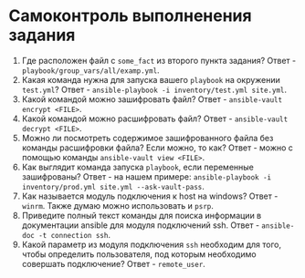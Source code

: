 # Самоконтроль выполненения задания

1. Где расположен файл с `some_fact` из второго пункта задания? Ответ - `playbook/group_vars/all/examp.yml`.
2. Какая команда нужна для запуска вашего `playbook` на окружении `test.yml`? Ответ - `ansible-playbook -i inventory/test.yml site.yml`.
3. Какой командой можно зашифровать файл? Ответ - `ansible-vault encrypt <FILE>`.
4. Какой командой можно расшифровать файл? Ответ - `ansible-vault decrypt <FILE>`.
5. Можно ли посмотреть содержимое зашифрованного файла без команды расшифровки файла? Если можно, то как? Ответ - можно с помощью команды `ansible-vault view <FILE>`.
6. Как выглядит команда запуска `playbook`, если переменные зашифрованы? Ответ - на нашем примере: `ansible-playbook -i inventory/prod.yml site.yml --ask-vault-pass`.
7. Как называется модуль подключения к host на windows? Ответ - `winrm`. Также думаю можно использовать и `psrp`. 
8. Приведите полный текст команды для поиска информации в документации ansible для модуля подключений ssh. Ответ - `ansible-doc -t connection ssh`.
9. Какой параметр из модуля подключения `ssh` необходим для того, чтобы определить пользователя, под которым необходимо совершать подключение? Ответ - `remote_user`.
